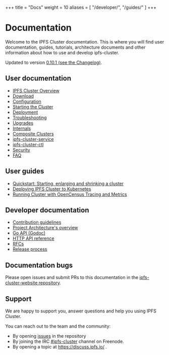 +++
title = "Docs"
weight = 10
aliases = [
    "/developer/",
    "/guides/"
]
+++

# Documentation

Welcome to the IPFS Cluster documentation. This is where you will find user documentation, guides, tutorials, architecture documents and other information about how to use and develop ipfs-cluster.

<div class="tipbox tip">Updated to version <a href="https://github.com/ipfs/ipfs-cluster/blob/master/CHANGELOG.md">0.10.1 (see the Changelog)</a>.</div>


## User documentation

* [IPFS Cluster Overview](overview)
* [Download](../download)
* [Configuration](configuration)
* [Starting the Cluster](starting)
* [Deployment](deployment)
* [Troubleshooting](troubleshooting)
* [Upgrades](upgrades)
* [Internals](internals)
* [Composite Clusters](composite-clusters)
* [ipfs-cluster-service](ipfs-cluster-service)
* [ipfs-cluster-ctl](ipfs-cluster-ctl)
* [Security](security)
* [FAQ](faq)

## User guides

* [Quickstart: Starting, enlarging and shrinking a cluster](quickstart)
* [Deploying IPFS Cluster to Kubernetes](k8s)
* [Running Cluster with OpenCensus Tracing and Metrics](opencensus)

## Developer documentation

* [Contribution guidelines](developer/contribute)
* [Project Architecture's overview](developer/architecture)
* [Go API (Godoc)](https://godoc.org/github.com/ipfs/ipfs-cluster)
* [HTTP API reference](developer/api)
* [RFCs](developer/rfcs)
* [Release process](developer/release)

## Documentation bugs

Please open issues and submit PRs to this documentation in the [ipfs-cluster-website repository](https://github.com/ipfs/ipfs-cluster-website/issues).

## Support

We are happy to support you, answer questions and help you using IPFS Cluster.

You can reach out to the team and the community:

* By opening [issues](https://github.com/ipfs/ipfs-cluster/issues) in the repository
* By joining the IRC [\#ipfs-cluster](http://webchat.freenode.net/?channels=%23ipfs-cluster) channel on Freenode.
* By opening a topic at https://discuss.ipfs.io/ .
